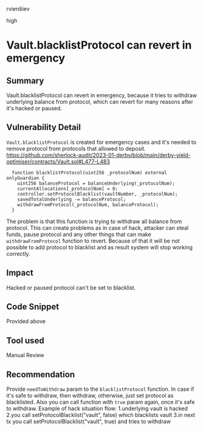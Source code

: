 rvierdiiev

high

# Vault.blacklistProtocol can revert in emergency

## Summary
Vault.blacklistProtocol can revert in emergency, because it tries to withdraw underlying balance from protocol, which can revert for many reasons after it's hacked or paused.
## Vulnerability Detail
`Vault.blacklistProtocol` is created for emergency cases and it's needed to remove protocol from protocols that allowed to deposit.
https://github.com/sherlock-audit/2023-01-derby/blob/main/derby-yield-optimiser/contracts/Vault.sol#L477-L483
```solidity
  function blacklistProtocol(uint256 _protocolNum) external onlyGuardian {
    uint256 balanceProtocol = balanceUnderlying(_protocolNum);
    currentAllocations[_protocolNum] = 0;
    controller.setProtocolBlacklist(vaultNumber, _protocolNum);
    savedTotalUnderlying -= balanceProtocol;
    withdrawFromProtocol(_protocolNum, balanceProtocol);
  }
```

The problem is that this function is trying to withdraw all balance from protocol.
This can create problems as in case of hack, attacker can steal funds, pause protocol and any other things that can make `withdrawFromProtocol` function to revert.
Because of that it will be not possible to add protocol to blacklist and as result system will stop working correctly. 
## Impact
Hacked or paused protocol can't be set to blacklist.
## Code Snippet
Provided above
## Tool used

Manual Review

## Recommendation
Provide `needToWithdraw` param to the `blacklistProtocol` function. In case if it's safe to withdraw, then withdraw, otherwise, just set protocol as blacklisted. Also you can call function with `true` param again, once it's safe to withdraw.
Example of hack situation flow:
1.underlying vault is hacked
2.you call setProtocolBlacklist("vault", false) which blacklists vault
3.in next tx you call setProtocolBlacklist("vault", true) and tries to withdraw